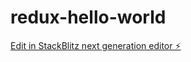 # redux-hello-world

[Edit in StackBlitz next generation editor ⚡️](https://stackblitz.com/~/github.com/wjenaro/redux-hello-world)